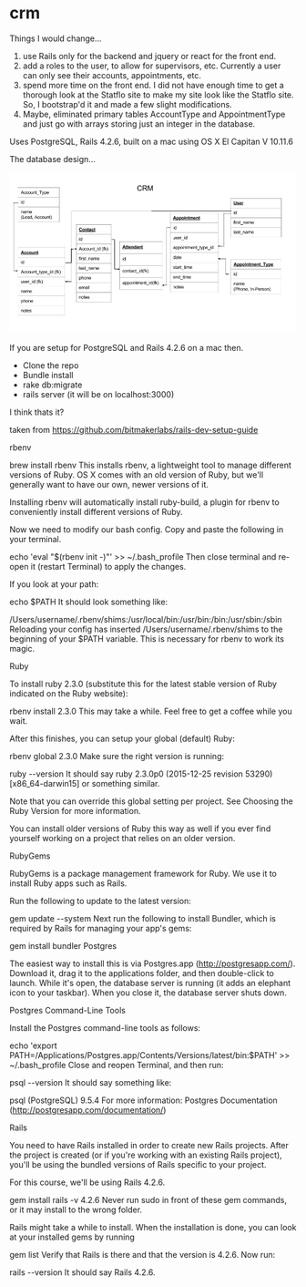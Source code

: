 # crm

Things I would change...

  1. use Rails only for the backend and jquery or react for the front end.
  2. add a roles to the user, to allow for supervisors, etc. Currently a user can only see their accounts, appointments, etc.
  3. spend more time on the front end. I did not have enough time to get a thorough look at the Statflo site to make my site look like the Statflo site. So, I bootstrap'd it and made a few slight modifications.
  4. Maybe, eliminated primary tables AccountType and AppointmentType and just go with arrays storing just an integer in the database.

Uses PostgreSQL, Rails 4.2.6, built on a mac using OS X El Capitan V 10.11.6

The database design...

![Database](/work/crm.jpg?raw=true "Database")

If you are setup for PostgreSQL and Rails 4.2.6 on a mac then.

- Clone the repo
- Bundle install
- rake db:migrate
- rails server (it will be on localhost:3000)

 I think thats it?

taken from https://github.com/bitmakerlabs/rails-dev-setup-guide

rbenv

brew install rbenv
This installs rbenv, a lightweight tool to manage different versions of Ruby. OS X comes with an old version of Ruby, but we'll generally want to have our own, newer versions of it.

Installing rbenv will automatically install ruby-build, a plugin for rbenv to conveniently install different versions of Ruby.

Now we need to modify our bash config. Copy and paste the following in your terminal.

echo 'eval "$(rbenv init -)"' >> ~/.bash_profile
Then close terminal and re-open it (restart Terminal) to apply the changes.

If you look at your path:

echo $PATH
It should look something like:

/Users/username/.rbenv/shims:/usr/local/bin:/usr/bin:/bin:/usr/sbin:/sbin
Reloading your config has inserted /Users/username/.rbenv/shims to the beginning of your $PATH variable. This is necessary for rbenv to work its magic.



Ruby

To install ruby 2.3.0 (substitute this for the latest stable version of Ruby indicated on the Ruby website):

rbenv install 2.3.0
This may take a while. Feel free to get a coffee while you wait.

After this finishes, you can setup your global (default) Ruby:

rbenv global 2.3.0
Make sure the right version is running:

ruby --version
It should say ruby 2.3.0p0 (2015-12-25 revision 53290) [x86_64-darwin15] or something similar.

Note that you can override this global setting per project. See Choosing the Ruby Version for more information.

You can install older versions of Ruby this way as well if you ever find yourself working on a project that relies on an older version.

RubyGems

RubyGems is a package management framework for Ruby. We use it to install Ruby apps such as Rails.

Run the following to update to the latest version:

gem update --system
Next run the following to install Bundler, which is required by Rails for managing your app's gems:

gem install bundler
Postgres

The easiest way to install this is via Postgres.app (http://postgresapp.com/). Download it, drag it to the applications folder, and then double-click to launch. While it's open, the database server is running (it adds an elephant icon to your taskbar). When you close it, the database server shuts down.

Postgres Command-Line Tools

Install the Postgres command-line tools as follows:

echo 'export PATH=/Applications/Postgres.app/Contents/Versions/latest/bin:$PATH' >> ~/.bash_profile
Close and reopen Terminal, and then run:

psql --version
It should say something like:

psql (PostgreSQL) 9.5.4
For more information: Postgres Documentation (http://postgresapp.com/documentation/)

Rails

You need to have Rails installed in order to create new Rails projects. After the project is created (or if you're working with an existing Rails project), you'll be using the bundled versions of Rails specific to your project.

For this course, we'll be using Rails 4.2.6.

gem install rails -v 4.2.6
Never run sudo in front of these gem commands, or it may install to the wrong folder.

Rails might take a while to install. When the installation is done, you can look at your installed gems by running

gem list
Verify that Rails is there and that the version is 4.2.6. Now run:

rails --version
It should say Rails 4.2.6.

